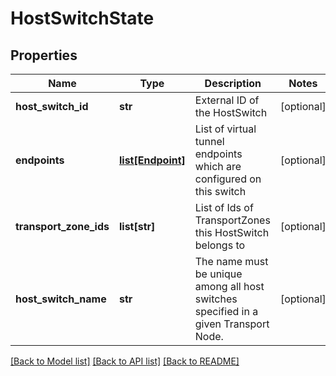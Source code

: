 # HostSwitchState

## Properties
Name | Type | Description | Notes
------------ | ------------- | ------------- | -------------
**host_switch_id** | **str** | External ID of the HostSwitch | [optional] 
**endpoints** | [**list[Endpoint]**](Endpoint.md) | List of virtual tunnel endpoints which are configured on this switch | [optional] 
**transport_zone_ids** | **list[str]** | List of Ids of TransportZones this HostSwitch belongs to | [optional] 
**host_switch_name** | **str** | The name must be unique among all host switches specified in a given Transport Node. | [optional] 

[[Back to Model list]](../README.md#documentation-for-models) [[Back to API list]](../README.md#documentation-for-api-endpoints) [[Back to README]](../README.md)

